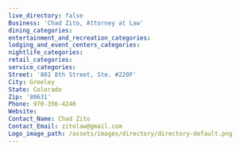 ```yaml
---
live_directory: false
Business: 'Chad Zito, Attorney at Law'
dining_categories:
entertainment_and_recreation_categories:
lodging_and_event_centers_categories:
nightlife_categories:
retail_categories:
service_categories:
Street: '801 8th Street, Ste. #220F'
City: Greeley
State: Colorado
Zip: '80631'
Phone: 970-356-4240
Website:
Contact_Name: Chad Zito
Contact_Email: zitolaw@gmail.com
Logo_image_path: /assets/images/directory/directory-default.png
---
```


